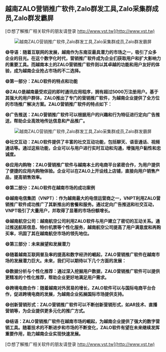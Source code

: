 ## **越南ZALO营销推广软件,Zalo群发工具,Zalo采集群成员,Zalo群发霸屏**

[😍想了解推广相关软件的朋友请登录 http://www.vst.tw](http://www.vst.tw)

 <center><img src="https://vst.tw/MP4/tuiguang/png/5.png" alt="越南ZALO营销推广软件,Zalo群发工具,Zalo采集群成员,Zalo群发霸屏"></center>

**😄导语：随着互联网的发展，越南作为东南亚最具潜力的市场之一，吸引了众多企业的目光。在这个数字化时代，营销推广软件成为企业们获取用户和扩大影响力的重要工具。而越南本土的ZALO营销推广软件则以其卓越的功能和用户友好的体验，成为越南企业抢占市场的不二选择。**

**😄第一部分：ZALO软件的特点和功能**

**😄ZALO是越南最受欢迎的即时通讯应用程序，拥有超过5000万注册用户。基于其强大的用户群体，ZALO推出了专门的营销推广软件，为越南企业提供了全方位的市场推广解决方案。ZALO营销推广软件的特点如下：**

**😄广告推送：ZALO营销推广软件可以根据用户的兴趣和行为特征进行定向广告推送，帮助企业高效地传达信息和产品推广。**

 <center><img src="https://vst.tw/MP4/tuiguang/png/1.png" alt="越南ZALO营销推广软件,Zalo群发工具,Zalo采集群成员,Zalo群发霸屏"></center>

**😄社交互动：ZALO软件提供了丰富的社交互动功能，包括聊天、语音通话、视频通话等。通过这些功能，企业可以与用户进行实时互动和沟通，增强用户黏性和忠诚度。**

**😄应用内购物：ZALO营销推广软件与越南本土的电商平台紧密合作，为用户提供了便捷的应用内购物体验。企业可以在ZALO上开设线上店铺，直接向用户销售产品，提高销售效率。**

**😄第二部分：ZALO软件在越南市场的成功案例**

**😄越南电信集团（VNPT）：作为越南最大的电信运营商之一，VNPT利用ZALO营销推广软件成功推广了其新推出的套餐和服务。通过定向广告推送和社交互动，VNPT吸引了大量用户，并取得了显著的市场份额增长。**

**😄越南航空公司：越南航空公司利用ZALO软件与用户建立了密切的互动关系。通过推送航班信息、特价机票等个性化服务，越南航空公司提高了用户满意度和再购买率，巩固了其在越南航空市场的领先地位。**

**😄第三部分：未来展望和发展潜力**

**😄随着越南互联网普及率的提高和数字经济的崛起，ZALO营销推广软件在越南市场的发展潜力巨大。未来，我们可以期待以下几个方面的发展：**

**😄数据分析与个性化推荐：通过深入挖掘用户数据，ZALO营销推广软件可以提供更精准的个性化推荐，帮助企业更好地满足用户需求。**

**😄跨境电商合作：随着越南对外贸易的增长，ZALO软件可以与国际电商平台合作，促进跨境电商的发展，为越南企业拓展国际市场提供支持。**

**😄创新营销形式：ZALO营销推广软件可以不断创新营销形式，如AR技术、直播营销等，为企业提供更多元化的推广方式。**

**😄结语：ZALO营销推广软件在越南市场的崛起，为越南企业提供了强大的数字营销工具。随着技术的不断进步和市场的不断变化，ZALO软件有望在未来继续发挥重要作用，助力越南企业实现快速发展。**

[😍想了解推广相关软件的朋友请登录 http://www.vst.tw](http://www.vst.tw)



